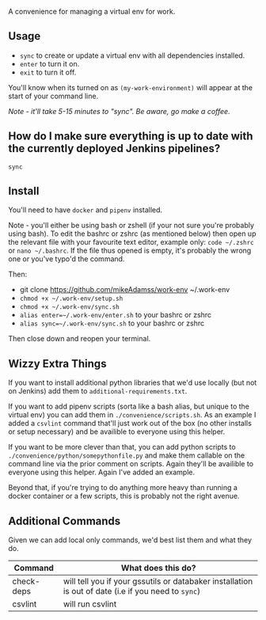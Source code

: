 A convenience for managing a virtual env for work.

## Usage

* `sync` to create or update a virtual env with all dependencies installed.
* `enter` to turn it on.
* `exit` to turn it off.

You'll know when its turned on as `(my-work-environment)` will appear at the start of your command line.

_Note - it'll take 5-15 minutes to "sync". Be aware, go make a coffee._

## How do I make sure everything is up to date with the currently deployed Jenkins pipelines?

`sync`

## Install

You'll need to have `docker` and `pipenv` installed.

Note - you'll either be using bash or zshell (if your not sure you're probably using bash). To edit the bashrc or zshrc (as mentioned below) then open up the relevant file with your favourite text editor, example only: `code ~/.zshrc` or `nano ~/.bashrc`. If the file thus opened is empty, it's probably the wrong one or you've typo'd the command.

Then:
* git clone https://github.com/mikeAdamss/work-env ~/.work-env
* `chmod +x ~/.work-env/setup.sh`
* `chmod +x ~/.work-env/sync.sh`
* `alias enter=~/.work-env/enter.sh` to your bashrc or zshrc
* `alias sync=~/.work-env/sync.sh` to your bashrc or zshrc

Then close down and reopen your terminal.

## Wizzy Extra Things

If you want to install additional python libraries that we'd use locally (but not on Jenkins) add them to `additional-requirements.txt`.

If you want to add pipenv scripts (sorta like a bash alias, but unique to the virtual env) you can add them in `./convenience/scripts.sh`. As an example I added a `csvlint` command that'll just work out of the box (no other installs or setup necessary) and be availible to everyone using this helper.

If you want to be more clever than that, you can add python scripts to `./convenience/python/somepythonfile.py` and make them callable on the command line via the prior comment on scripts. Again they'll be availible to everyone using this helper. Again I've added an example.

Beyond that, if you're trying to do anything more heavy than running a docker container or a few scripts, this is probably not the right avenue.  

## Additional Commands

Given we can add local only commands, we'd best list them and what they do.

| Command | What does this do? |
| ---------------------------- | ------------------ |
| check-deps                   | will tell you if your gssutils or databaker installation is out of date (i.e if you need to `sync`) |
| csvlint                      | will run csvlint |
